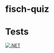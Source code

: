 # fisch-quiz


# Tests
[![.NET](https://github.com/re4dev/fisch-quiz/actions/workflows/api-build-and-test.yml/badge.svg?branch=main)](https://github.com/re4dev/fisch-quiz/actions/workflows/api-build-and-test.yml)
